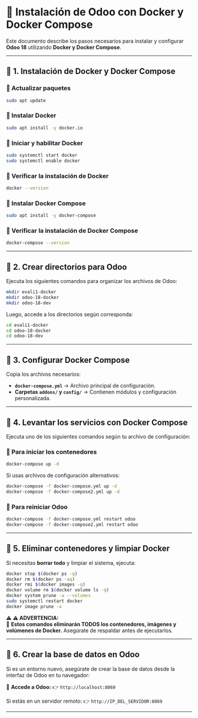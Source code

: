 # 🚀 Instalación de Odoo con Docker y Docker Compose

Este documento describe los pasos necesarios para instalar y configurar **Odoo 18** utilizando **Docker y Docker Compose**.

---

## **📌 1. Instalación de Docker y Docker Compose**

### **🔹 Actualizar paquetes**
```bash
sudo apt update
```

### **🔹 Instalar Docker**
```bash
sudo apt install -y docker.io
```

### **🔹 Iniciar y habilitar Docker**
```bash
sudo systemctl start docker
sudo systemctl enable docker
```

### **🔹 Verificar la instalación de Docker**
```bash
docker --version
```

### **🔹 Instalar Docker Compose**
```bash
sudo apt install -y docker-compose
```

### **🔹 Verificar la instalación de Docker Compose**
```bash
docker-compose --version
```

---

## **📌 2. Crear directorios para Odoo**

Ejecuta los siguientes comandos para organizar los archivos de Odoo:

```bash
mkdir evali1-docker
mkdir odoo-18-docker
mkdir odoo-18-dev
```

Luego, accede a los directorios según corresponda:

```bash
cd evali1-docker
cd odoo-18-docker
cd odoo-18-dev
```

---

## **📌 3. Configurar Docker Compose**
Copia los archivos necesarios:
- **`docker-compose.yml`** → Archivo principal de configuración.
- **Carpetas `addons/` y `config/`** → Contienen módulos y configuración personalizada.

---

## **📌 4. Levantar los servicios con Docker Compose**

Ejecuta uno de los siguientes comandos según tu archivo de configuración:

### **🔹 Para iniciar los contenedores**
```bash
docker-compose up -d
```

Si usas archivos de configuración alternativos:

```bash
docker-compose -f docker-compose.yml up -d
docker-compose -f docker-compose2.yml up -d
```

### **🔹 Para reiniciar Odoo**
```bash
docker-compose -f docker-compose.yml restart odoo
docker-compose -f docker-compose2.yml restart odoo
```

---

## **📌 5. Eliminar contenedores y limpiar Docker**
Si necesitas **borrar todo** y limpiar el sistema, ejecuta:

```bash
docker stop $(docker ps -q)
docker rm $(docker ps -aq)
docker rmi $(docker images -q)
docker volume rm $(docker volume ls -q)
docker system prune -a --volumes
sudo systemctl restart docker
docker image prune -a
```

⚠ **⚠ ADVERTENCIA:**  
🚨 **Estos comandos eliminarán TODOS los contenedores, imágenes y volúmenes de Docker.** Asegúrate de respaldar antes de ejecutarlos.

---

## **📌 6. Crear la base de datos en Odoo**

Si es un entorno nuevo, asegúrate de crear la base de datos desde la interfaz de Odoo en tu navegador:

🔗 **Accede a Odoo:**
👉 `http://localhost:8069`

Si estás en un servidor remoto:
👉 `http://IP_DEL_SERVIDOR:8069`

---

